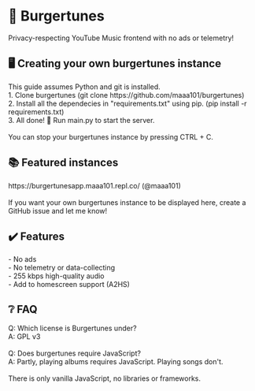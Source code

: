 <h1>🍔 Burgertunes</h1>
Privacy-respecting YouTube Music frontend with no ads or telemetry! <br>

<h2>🖥️ Creating your own burgertunes instance</h2>
This guide assumes Python and git is installed. <br>
1. Clone burgertunes (git clone https://github.com/maaa101/burgertunes)<br>
2. Install all the dependecies in "requirements.txt" using pip. (pip install -r requirements.txt)<br>
3. All done! 🎉 Run main.py to start the server.<br>
<br>
You can stop your burgertunes instance by pressing CTRL + C.

<h2>📚 Featured instances</h2>
https://burgertunesapp.maaa101.repl.co/ (@maaa101)<br>

<br>
If you want your own burgertunes instance to be displayed here, create a GitHub issue and let me know!

<h2>✔️ Features</h2>
- No ads <br>
- No telemetry or data-collecting <br>
- 255 kbps high-quality audio <br>
- Add to homescreen support (A2HS)

<h2>❔ FAQ</h2>
Q: Which license is Burgertunes under?<br>
A: GPL v3<br>
<br>
Q: Does burgertunes require JavaScript?<br>
A: Partly, playing albums requires JavaScript. Playing songs don't.<br>
<br>There is only vanilla JavaScript, no libraries or frameworks.<br>
